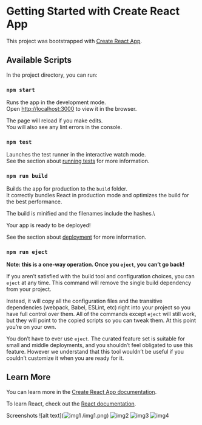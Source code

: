 # Getting Started with Create React App

This project was bootstrapped with [Create React App](https://github.com/facebook/create-react-app).

## Available Scripts

In the project directory, you can run:

### `npm start`

Runs the app in the development mode.\
Open [http://localhost:3000](http://localhost:3000) to view it in the browser.

The page will reload if you make edits.\
You will also see any lint errors in the console.

### `npm test`

Launches the test runner in the interactive watch mode.\
See the section about [running tests](https://facebook.github.io/create-react-app/docs/running-tests) for more information.

### `npm run build`

Builds the app for production to the `build` folder.\
It correctly bundles React in production mode and optimizes the build for the best performance.

The build is minified and the filenames include the hashes.\


Your app is ready to be deployed!

See the section about [deployment](https://facebook.github.io/create-react-app/docs/deployment) for more information.

### `npm run eject`

**Note: this is a one-way operation. Once you `eject`, you can’t go back!**

If you aren’t satisfied with the build tool and configuration choices, you can `eject` at any time. This command will remove the single build dependency from your project.

Instead, it will copy all the configuration files and the transitive dependencies (webpack, Babel, ESLint, etc) right into your project so you have full control over them. All of the commands except `eject` will still work, but they will point to the copied scripts so you can tweak them. At this point you’re on your own.

You don’t have to ever use `eject`. The curated feature set is suitable for small and middle deployments, and you shouldn’t feel obligated to use this feature. However we understand that this tool wouldn’t be useful if you couldn’t customize it when you are ready for it.

## Learn More

You can learn more in the [Create React App documentation](https://facebook.github.io/create-react-app/docs/getting-started).

To learn React, check out the [React documentation](https://reactjs.org/).

Screenshots
![alt text](![img1](https://github.com/AlemuTebkew/react-file-import/assets/47268785/50a21998-204a-40a1-b84e-da26c637de86)
/img1.png)
![img2](https://github.com/AlemuTebkew/react-file-import/assets/47268785/d7c4d1f4-97a4-491c-930e-58371b3accda)
![img3](https://github.com/AlemuTebkew/react-file-import/assets/47268785/f726f20f-e613-46bd-939e-c85992a96dca)
![img4](https://github.com/AlemuTebkew/react-file-import/assets/47268785/fef937b5-e880-4e71-b017-64a70c730619)
